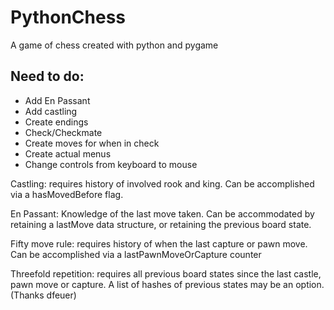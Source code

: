 # PythonChess
A game of chess created with python and pygame

## Need to do:
- Add En Passant
- Add castling
- Create endings
- Check/Checkmate
- Create moves for when in check
- Create actual menus
- Change controls from keyboard to mouse

Castling: requires history of involved rook and king. Can be accomplished via a hasMovedBefore flag.

En Passant: Knowledge of the last move taken. Can be accommodated by retaining a lastMove data structure, or retaining the previous board state.

Fifty move rule: requires history of when the last capture or pawn move. Can be accomplished via a lastPawnMoveOrCapture counter

Threefold repetition: requires all previous board states since the last castle, pawn move or capture. A list of hashes of previous states may be an option. (Thanks dfeuer)